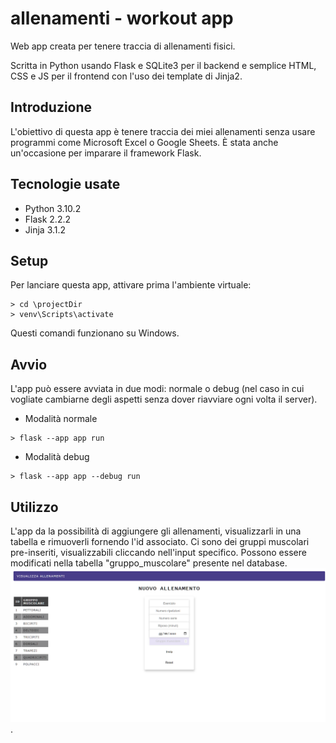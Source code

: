 # allenamenti - workout app
Web app creata per tenere traccia di allenamenti fisici.

Scritta in Python usando Flask e SQLite3 per il backend e semplice HTML, CSS e JS per il frontend con l'uso dei template di Jinja2.

## Introduzione
L'obiettivo di questa app è tenere traccia dei miei allenamenti senza usare programmi come Microsoft Excel o Google Sheets. È stata anche un'occasione per imparare il framework Flask.

## Tecnologie usate
- Python 3.10.2
- Flask 2.2.2
- Jinja 3.1.2

## Setup
Per lanciare questa app, attivare prima l'ambiente virtuale:
```
> cd \projectDir
> venv\Scripts\activate
```
Questi comandi funzionano su Windows.

## Avvio
L'app può essere avviata in due modi: normale o debug (nel caso in cui vogliate cambiarne degli aspetti senza dover riavviare ogni volta il server).
- Modalità normale
```
> flask --app app run
```
- Modalità debug
```
> flask --app app --debug run
```

## Utilizzo 
L'app da la possibilità di aggiungere gli allenamenti, visualizzarli in una tabella e rimuoverli fornendo l'id associato.
Ci sono dei gruppi muscolari pre-inseriti, visualizzabili cliccando nell'input specifico. Possono essere modificati nella tabella "gruppo_muscolare" presente nel database.
![tab_grp_musc](./images/tab_gruppi_muscolari.png).


